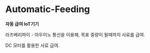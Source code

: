 # Automatic-Feeding

**자동 급여 IoT기기**

라즈베리파이 - 아두이노 통신을 이용해, 목표 중량이 될때까지 사료를 급여.

DC 모터를 활용한 사료 급여.
